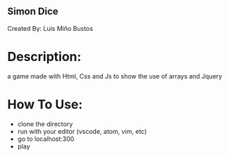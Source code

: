 ## Simon Dice

Created By:
Luis Miño Bustos

# Description:
a game made with Html, Css and Js to show the use of arrays and Jquery

# How To Use:

- clone the directory
- run with your editor (vscode, atom, vim, etc)
- go to localhost:300
- play

